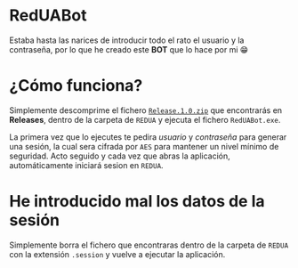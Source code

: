 # RedUABot

Estaba hasta las narices de introducir todo el rato el usuario y la contraseña, por lo que he creado este **BOT** que lo hace por mi 😁

# ¿Cómo funciona?

Simplemente descomprime el fichero [`Release.1.0.zip`](https://github.com/amr139/RedUABot/releases/tag/R1.0) que encontrarás en **Releases**, dentro de la carpeta de `REDUA` y ejecuta el fichero `RedUABot.exe`.  
  
La primera vez que lo ejecutes te pedira *usuario* y *contraseña* para generar una sesión, la cual sera cifrada por `AES` para mantener un nivel mínimo de seguridad. Acto seguido y cada vez que abras la aplicación, automáticamente iniciará sesion en `REDUA`.

# He introducido mal los datos de la sesión

Simplemente borra el fichero que encontraras dentro de la carpeta de `REDUA` con la extensión `.session` y vuelve a ejecutar la aplicación.
